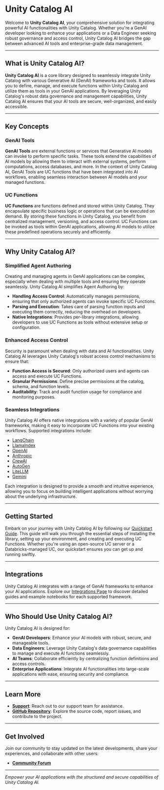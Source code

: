 # Unity Catalog AI

Welcome to **Unity Catalog AI**, your comprehensive solution for integrating powerful AI functionalities with Unity Catalog. Whether you're a GenAI developer looking to enhance your applications or a Data Engineer seeking robust governance and access control, Unity Catalog AI bridges the gap between advanced AI tools and enterprise-grade data management.

---

## What is Unity Catalog AI?

**Unity Catalog AI** is a core library designed to seamlessly integrate Unity Catalog with various Generative AI (GenAI) frameworks and tools. It allows you to define, manage, and execute functions within Unity Catalog and utilize them as tools in your GenAI applications. By leveraging Unity Catalog's robust data governance and management capabilities, Unity Catalog AI ensures that your AI tools are secure, well-organized, and easily accessible.

---

## Key Concepts

### GenAI Tools

**GenAI Tools** are external functions or services that Generative AI models can invoke to perform specific tasks. These tools extend the capabilities of AI models by allowing them to interact with external systems, perform computations, access databases, and more. In the context of Unity Catalog AI, GenAI Tools are UC functions that have been integrated into AI workflows, enabling seamless interaction between AI models and your managed functions.

### UC Functions

**UC Functions** are functions defined and stored within Unity Catalog. They encapsulate specific business logic or operations that can be executed on demand. By storing these functions in Unity Catalog, you benefit from centralized management, versioning, and access control. UC Functions can be invoked as tools within GenAI applications, allowing AI models to utilize these predefined operations securely and efficiently.

---

## Why Unity Catalog AI?

### Simplified Agent Authoring

Creating and managing agents in GenAI applications can be complex, especially when dealing with multiple tools and ensuring they operate seamlessly. Unity Catalog AI simplifies Agent Authoring by:

- **Handling Access Control**: Automatically manages permissions, ensuring that only authorized agents can invoke specific UC Functions.
- **Parsing and Execution**: Takes care of parsing function inputs and executing them correctly, reducing the overhead on developers.
- **Native Integrations**: Provides per-library integrations, allowing developers to use UC Functions as tools without extensive setup or configuration.

### Enhanced Access Control

Security is paramount when dealing with data and AI functionalities. Unity Catalog AI leverages Unity Catalog's robust access control mechanisms to ensure that:

- **Function Access is Secured**: Only authorized users and agents can access and execute UC Functions.
- **Granular Permissions**: Define precise permissions at the catalog, schema, and function levels.
- **Auditability**: Track and audit function usage for compliance and monitoring purposes.

### Seamless Integrations

Unity Catalog AI offers native integrations with a variety of popular GenAI frameworks, making it easy to incorporate UC Functions into your existing workflows. Supported integrations include:

- [LangChain](./integrations/langchain.md)
- [LlamaIndex](./integrations/llamaindex.md)
- [OpenAI](./integrations/openai.md)
- [Anthropic](./integrations/anthropic.md)
- [CrewAI](./integrations/crewai.md)
- [AutoGen](./integrations/autogen.md)
- [LiteLLM](./integrations/litellm.md)
- [Gemini](./integrations/gemini.md)

Each integration is designed to provide a smooth and intuitive experience, allowing you to focus on building intelligent applications without worrying about the underlying infrastructure.

---

## Getting Started

Embark on your journey with Unity Catalog AI by following our [Quickstart Guide](./quickstart.md). This guide will walk you through the essential steps of installing the library, setting up your environment, and creating and executing UC Functions. Whether you're using an open-source UC server or a Databricks-managed UC, our quickstart ensures you can get up and running swiftly.

---

## Integrations

Unity Catalog AI integrates with a range of GenAI frameworks to enhance your AI applications. Explore our [Integrations Page](./integrations/index.md) to discover detailed guides and example notebooks for each supported framework.

---

## Who Should Use Unity Catalog AI?

Unity Catalog AI is designed for:

- **GenAI Developers**: Enhance your AI models with robust, secure, and manageable tools.
- **Data Engineers**: Leverage Unity Catalog's data governance capabilities to manage and execute AI functions seamlessly.
- **AI Teams**: Collaborate efficiently by centralizing function definitions and access controls.
- **Enterprise Applications**: Integrate AI functionalities into large-scale applications with ease, ensuring security and compliance.

---

## Learn More

- **[Support](mailto:support@unitycatalog.com)**: Reach out to our support team for assistance.
- **[GitHub Repository](https://github.com/unitycatalog/unitycatalog)**: Explore the source code, report issues, and contribute to the project.

---

## Get Involved

Join our community to stay updated on the latest developments, share your experiences, and collaborate with other users:

- **[Community Forum](https://community.unitycatalog.com/)**

---

*Empower your AI applications with the structured and secure capabilities of Unity Catalog AI.*
